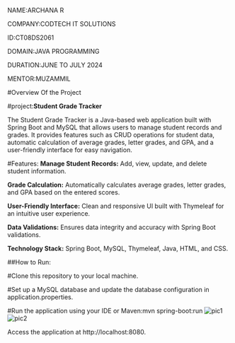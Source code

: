 NAME:ARCHANA R

COMPANY:CODTECH IT SOLUTIONS

ID:CT08DS2061

DOMAIN:JAVA PROGRAMMING

DURATION:JUNE TO JULY 2024

MENTOR:MUZAMMIL

#Overview Of the Project

#project:**Student Grade Tracker**

The Student Grade Tracker is a Java-based web application built with Spring Boot and MySQL that allows users to manage student records and grades.
It provides features such as CRUD operations for student data, automatic calculation of average grades, letter grades, and GPA, and a user-friendly interface 
for easy navigation.

#Features:
**Manage Student Records:** Add, view, update, and delete student information.

**Grade Calculation:** Automatically calculates average grades,
letter grades, and GPA based on the entered scores.

**User-Friendly Interface:** Clean and responsive UI built with Thymeleaf for an intuitive user experience.

**Data Validations:** Ensures data integrity and accuracy with Spring Boot validations.

**Technology Stack:** Spring Boot, MySQL, Thymeleaf, Java, HTML, and CSS.

##How to Run:

#Clone this repository to your local machine.

#Set up a MySQL database and update the database configuration in application.properties.

#Run the application using your IDE or Maven:mvn spring-boot:run
![pic1](https://github.com/Ar1222/StudentGradeTracker/assets/144251095/aec4d124-1d39-4766-a473-ce74b75f010c)
![pic2](https://github.com/Ar1222/StudentGradeTracker/assets/144251095/25310f24-b898-4deb-988c-c0798f88ce77)

Access the application at http://localhost:8080.




